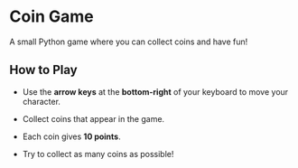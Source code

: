 # Coin Game

A small Python game where you can collect coins and have fun!

## How to Play

- Use the **arrow keys** at the **bottom-right** of your keyboard to move your character.  

- Collect coins that appear in the game.  

- Each coin gives **10 points**.  

- Try to collect as many coins as possible!
